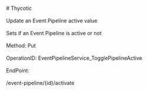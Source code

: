 <br>#     Thycotic</br>
<br>Update an Event Pipeline active value</br>
<br>Sets if an Event Pipeline is active or not</br>
<br>Method: Put</br>
<br>OperationID: EventPipelineService_TogglePipelineActive</br>
<br>EndPoint:</br>
<br>/event-pipeline/{id}/activate</br>
